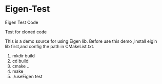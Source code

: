 # Eigen-Test
Eigen Test Code

Test for cloned code

This is a demo source for using Eigen lib.
Before use this demo ,install eigin lib first,and config the path in CMakeList.txt.

1. mkdir build
2. cd build
3. cmake ..
4. make
5. ./useEigen
test
